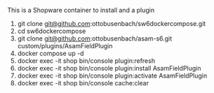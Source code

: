 This is a Shopware container to install and a plugin

1. git clone git@github.com:ottobusenbach/sw6dockercompose.git
2. cd sw6dockercompose
3. git clone git@github.com:ottobusenbach/asam-s6.git custom/plugins/AsamFieldPlugin
4. docker compose up -d
5. docker exec -it shop bin/console plugin:refresh
6. docker exec -it shop bin/console plugin:install AsamFieldPlugin
7. docker exec -it shop bin/console plugin:activate AsamFieldPlugin
8. docker exec -it shop bin/console cache:clear
